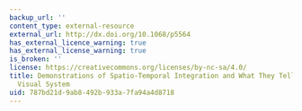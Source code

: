 ```yaml
---
backup_url: ''
content_type: external-resource
external_url: http://dx.doi.org/10.1068/p5564
has_external_licence_warning: true
has_external_license_warning: true
is_broken: ''
license: https://creativecommons.org/licenses/by-nc-sa/4.0/
title: Demonstrations of Spatio-Temporal Integration and What They Tell us About the
  Visual System
uid: 787bd21d-9ab8-492b-933a-7fa94a4d8718
---
```

